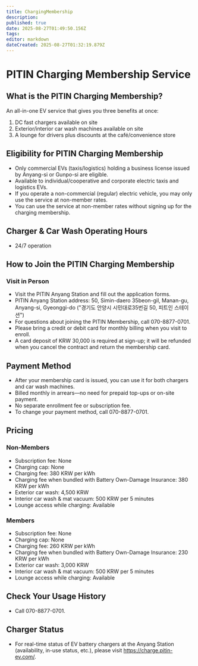 ```yaml
---
title: ChargingMembership
description: 
published: true
date: 2025-08-27T01:49:50.156Z
tags: 
editor: markdown
dateCreated: 2025-08-27T01:32:19.879Z
---
```


# PITIN Charging Membership Service

## What is the PITIN Charging Membership?

An all-in-one EV service that gives you three benefits at once:

1. DC fast chargers available on site
2. Exterior/interior car wash machines available on site
3. A lounge for drivers plus discounts at the café/convenience store

## Eligibility for PITIN Charging Membership

- Only commercial EVs (taxis/logistics) holding a business license issued by Anyang-si or Gunpo-si are eligible.
- Available to individual/cooperative and corporate electric taxis and logistics EVs.
- If you operate a non-commercial (regular) electric vehicle, you may only use the service at non-member rates.
- You can use the service at non-member rates without signing up for the charging membership.

## Charger & Car Wash Operating Hours

- 24/7 operation

## How to Join the PITIN Charging Membership

### Visit in Person

- Visit the PITIN Anyang Station and fill out the application forms.
- PITIN Anyang Station address: 50, Simin-daero 35beon-gil, Manan-gu, Anyang-si, Gyeonggi-do ("경기도 안양시 시민대로35번길 50, 피트인 스테이션")
- For questions about joining the PITIN Membership, call 070-8877-0701.
- Please bring a credit or debit card for monthly billing when you visit to enroll.
- A card deposit of KRW 30,000 is required at sign-up; it will be refunded when you cancel the contract and return the membership card.

## Payment Method

- After your membership card is issued, you can use it for both chargers and car wash machines.
- Billed monthly in arrears—no need for prepaid top-ups or on-site payment.
- No separate enrollment fee or subscription fee.
- To change your payment method, call 070-8877-0701.

## Pricing

### Non-Members

- Subscription fee: None
- Charging cap: None
- Charging fee: 380 KRW per kWh
- Charging fee when bundled with Battery Own-Damage Insurance: 380 KRW per kWh
- Exterior car wash: 4,500 KRW
- Interior car wash & mat vacuum: 500 KRW per 5 minutes
- Lounge access while charging: Available

### Members

- Subscription fee: None
- Charging cap: None
- Charging fee: 260 KRW per kWh
- Charging fee when bundled with Battery Own-Damage Insurance: 230 KRW per kWh
- Exterior car wash: 3,000 KRW
- Interior car wash & mat vacuum: 500 KRW per 5 minutes
- Lounge access while charging: Available

## Check Your Usage History

- Call 070-8877-0701.

## Charger Status

- For real-time status of EV battery chargers at the Anyang Station (availability, in-use status, etc.), please visit https://charge.pitin-ev.com/.

